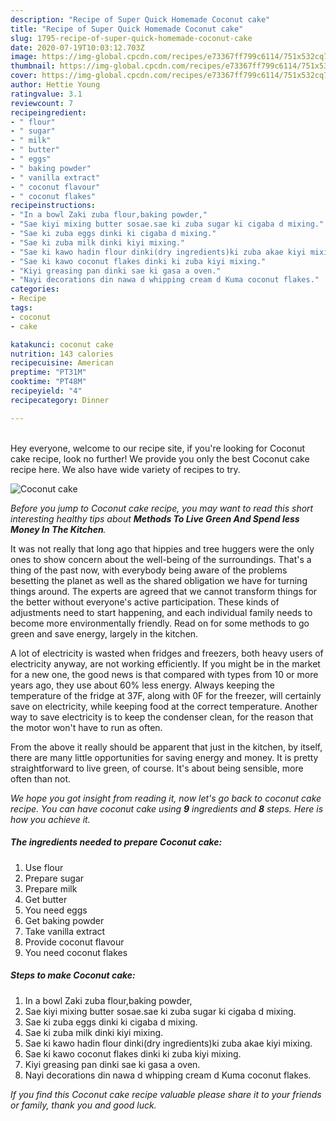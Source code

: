 ```yaml
---
description: "Recipe of Super Quick Homemade Coconut cake"
title: "Recipe of Super Quick Homemade Coconut cake"
slug: 1795-recipe-of-super-quick-homemade-coconut-cake
date: 2020-07-19T10:03:12.703Z
image: https://img-global.cpcdn.com/recipes/e73367ff799c6114/751x532cq70/coconut-cake-recipe-main-photo.jpg
thumbnail: https://img-global.cpcdn.com/recipes/e73367ff799c6114/751x532cq70/coconut-cake-recipe-main-photo.jpg
cover: https://img-global.cpcdn.com/recipes/e73367ff799c6114/751x532cq70/coconut-cake-recipe-main-photo.jpg
author: Hettie Young
ratingvalue: 3.1
reviewcount: 7
recipeingredient:
- " flour"
- " sugar"
- " milk"
- " butter"
- " eggs"
- " baking powder"
- " vanilla extract"
- " coconut flavour"
- " coconut flakes"
recipeinstructions:
- "In a bowl Zaki zuba flour,baking powder,"
- "Sae kiyi mixing butter sosae.sae ki zuba sugar ki cigaba d mixing."
- "Sae ki zuba eggs dinki ki cigaba d mixing."
- "Sae ki zuba milk dinki kiyi mixing."
- "Sae ki kawo hadin flour dinki(dry ingredients)ki zuba akae kiyi mixing."
- "Sae ki kawo coconut flakes dinki ki zuba kiyi mixing."
- "Kiyi greasing pan dinki sae ki gasa a oven."
- "Nayi decorations din nawa d whipping cream d Kuma coconut flakes."
categories:
- Recipe
tags:
- coconut
- cake

katakunci: coconut cake 
nutrition: 143 calories
recipecuisine: American
preptime: "PT31M"
cooktime: "PT48M"
recipeyield: "4"
recipecategory: Dinner

---
```

<br>
Hey everyone, welcome to our recipe site, if you're looking for Coconut cake recipe, look no further! We provide you only the best Coconut cake recipe here. We also have wide variety of recipes to try.
<br>


![Coconut cake](https://img-global.cpcdn.com/recipes/e73367ff799c6114/751x532cq70/coconut-cake-recipe-main-photo.jpg)

<i>Before you jump to Coconut cake recipe, you may want to read this short interesting healthy tips about 
<strong>Methods To Live Green And Spend less Money In The Kitchen</strong>.</i>
</br>

It was not really that long ago that hippies and tree huggers were the only ones to show concern about the well-being of the surroundings. That's a thing of the past now, with everybody being aware of the problems besetting the planet as well as the shared obligation we have for turning things around. The experts are agreed that we cannot transform things for the better without everyone's active participation. These kinds of adjustments need to start happening, and each individual family needs to become more environmentally friendly. Read on for some methods to go green and save energy, largely in the kitchen.

A lot of electricity is wasted when fridges and freezers, both heavy users of electricity anyway, are not working efficiently. If you might be in the market for a new one, the good news is that compared with types from 10 or more years ago, they use about 60% less energy. Always keeping the temperature of the fridge at 37F, along with 0F for the freezer, will certainly save on electricity, while keeping food at the correct temperature. Another way to save electricity is to keep the condenser clean, for the reason that the motor won't have to run as often.

From the above it really should be apparent that just in the kitchen, by itself, there are many little opportunities for saving energy and money. It is pretty straightforward to live green, of course. It's about being sensible, more often than not.


<i>We hope you got insight from reading it, now let's go back to coconut cake recipe. You can have coconut cake using <strong>9</strong> ingredients and <strong>8</strong> steps. Here is how you achieve it.
</i>

##### The ingredients needed to prepare Coconut cake:

1. Use  flour
1. Prepare  sugar
1. Prepare  milk
1. Get  butter
1. You need  eggs
1. Get  baking powder
1. Take  vanilla extract
1. Provide  coconut flavour
1. You need  coconut flakes


##### Steps to make Coconut cake:

1. In a bowl Zaki zuba flour,baking powder,
1. Sae kiyi mixing butter sosae.sae ki zuba sugar ki cigaba d mixing.
1. Sae ki zuba eggs dinki ki cigaba d mixing.
1. Sae ki zuba milk dinki kiyi mixing.
1. Sae ki kawo hadin flour dinki(dry ingredients)ki zuba akae kiyi mixing.
1. Sae ki kawo coconut flakes dinki ki zuba kiyi mixing.
1. Kiyi greasing pan dinki sae ki gasa a oven.
1. Nayi decorations din nawa d whipping cream d Kuma coconut flakes.


<i>If you find this Coconut cake recipe valuable please share it to your friends or family, thank you and good luck.</i>
